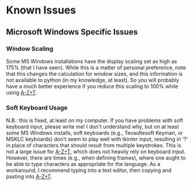 # Known Issues

## Microsoft Windows Specific Issues

### Window Scaling
Some MS Windows installations have the display scaling set as high as 175% (that I have seen). While this is a matter of personal preference, note that this changes the calculation for window sizes, and this information is not available to python (in my knowledge, at least). So you will probably have a much better experience if you reduce this scaling to 100% while using [A-Z+T].

### Soft Keyboard Usage
N.B.ː this is fixed, at least on my computer. If you have problems with soft keyboard input, please write meǃ
I don't understand why, but on at least some MS Windows installs, soft keyboards (e.g., Tevaultesoft Keyman, or MSKLC keyboards) don't seem to play well with tkinter input, resulting in '?' in place of characters that should result from multiple keystrokes. This is not a large issue for [A-Z+T], which does not heavily rely on keyboard input. However, there are times (e.g., when defining frames), where one aught to be able to type characters as appropriate for the language. As a workaround, I recommend typing into a text editor, then copying and pasting into [A-Z+T].  

[A-Z+T]:  https://github.com/kent-rasmussen/azt
[WeSay]:  https://software.sil.org/wesay/
[FLEx]: https://software.sil.org/fieldworks/
[LIFT]: https://code.google.com/archive/p/lift-standard/
[CAWL]: http://www.comparalex.org/resources/SIL%20Comparative%20African%20Word%20List.pdf
